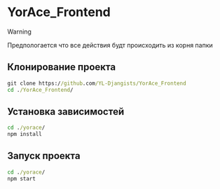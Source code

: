 # YorAce_Frontend

> [!WARNING]
> Предпологается что все действия будт происходить из корня папки

## Клонирование проекта

```cmd
git clone https://github.com/YL-Djangists/YorAce_Frontend
cd ./YorAce_Frontend/
```

## Установка зависимостей

```cmd
cd ./yorace/
npm install
```

## Запуск проекта

```cmd
cd ./yorace/
npm start
```
